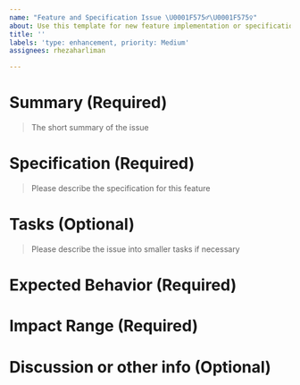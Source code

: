 ```yaml
---
name: "Feature and Specification Issue \U0001F575️‍♂️\U0001F575️‍♀️"
about: Use this template for new feature implementation or specification
title: ''
labels: 'type: enhancement, priority: Medium'
assignees: rhezaharliman

---
```


# Summary (Required)

> The short summary of the issue

# Specification (Required)

> Please describe the specification for this feature

# Tasks (Optional)

> Please describe the issue into smaller tasks if necessary

# Expected Behavior (Required)


# Impact Range (Required)


# Discussion or other info (Optional)